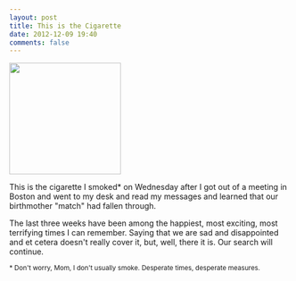 ```yaml
---
layout: post
title: This is the Cigarette
date: 2012-12-09 19:40
comments: false
---
```


<a href="http://www.flickr.com/photos/rdmey/8259827572/" title="Untitled by rdmey, on Flickr"><img src="http://farm9.staticflickr.com/8212/8259827572_73b5a4e269.jpg" width="200"></a>

This is the cigarette I smoked* on Wednesday after I got out of a meeting in Boston and went to my desk and read my messages and learned that our birthmother "match" had fallen through.

The last three weeks have been among the happiest, most exciting, most terrifying times I can remember. Saying that we are sad and disappointed and et cetera doesn't really cover it, but, well, there it is. Our search will continue.

<small>* Don't worry, Mom, I don't usually smoke. Desperate times, desperate measures.</small>